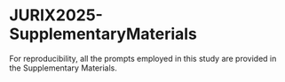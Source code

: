 # JURIX2025-SupplementaryMaterials
For reproducibility, all the prompts employed in this study are provided in the Supplementary Materials.
